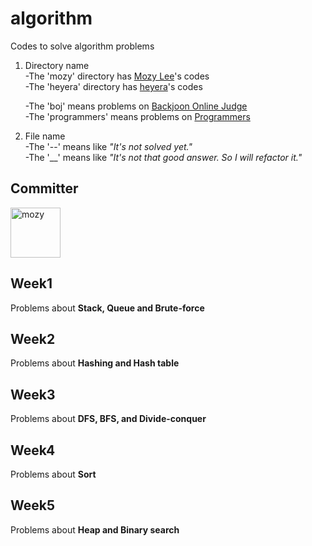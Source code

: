 # algorithm

Codes to solve algorithm problems

1. Directory name  
   -The 'mozy' directory has [Mozy Lee](https://github.com/whyalwaysmeyy)'s codes  
   -The 'heyera' directory has [heyera](https://github.com/heyera)'s codes

   -The 'boj' means problems on [Backjoon Online Judge](https://www.acmicpc.net/)  
   -The 'programmers' means problems on [Programmers](https://programmers.co.kr/)

2. File name  
   -The '--' means like _"It's not solved yet."_  
   -The '\_\_' means like _"It's not that good answer. So I will refactor it."_

## Committer

<a href="https://github.com/whyalwaysmeyy"><img src="https://avatars1.githubusercontent.com/u/62149426?v=4" title="mozy" alt="mozy" width="80" height="80"></a>

## Week1

Problems about **Stack, Queue and Brute-force**

## Week2

Problems about **Hashing and Hash table**

## Week3

Problems about **DFS, BFS, and Divide-conquer**

## Week4

Problems about **Sort**

## Week5

Problems about **Heap and Binary search**
